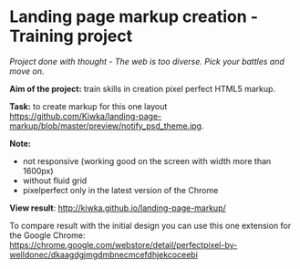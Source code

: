 Landing page markup creation - Training project
===================

*Project done with thought - The web is too diverse. Pick your battles and move on.*

**Aim of the project:** train skills in creation pixel perfect HTML5 markup. 

**Task:** to create markup for this one layout https://github.com/Kiwka/landing-page-markup/blob/master/preview/notify_psd_theme.jpg.

**Note:**
* not responsive (working good on the screen with width more than 1600px)
* without fluid grid
* pixelperfect only in the latest version of the Chrome

**View result**: http://kiwka.github.io/landing-page-markup/

To compare result with the initial design you can use this one extension for the Google Chrome: https://chrome.google.com/webstore/detail/perfectpixel-by-welldonec/dkaagdgjmgdmbnecmcefdhjekcoceebi



